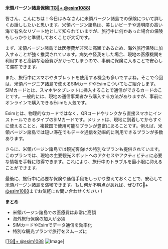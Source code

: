 **米領バージン諸島保険[[TG💪+ @esim1088](https://t.me/s/esim1088)]**

皆さん、こんにちは！今日はみなさんに米領バージン諸島での保険について詳しくお話ししたいと思います。米領バージン諸島は、美しいビーチや透明度の高い海で有名なリゾート地として知られていますが、旅行中に何かあった場合の保険もしっかりと準備しておくことが大切です。

まず、米領バージン諸島では医療費が非常に高額であるため、海外旅行保険に加入することが強く推奨されています。病気や怪我をした場合、現地の医療機関を利用すると高額な治療費がかかってしまうので、事前に保険に入ることで安心して滞在できます。

また、旅行中にスマホやタブレットを使用する機会も多いですよね。そこで今回は、米領バージニア諸島で使えるSIMカードやEsimについてもご紹介します。SIMカードとは、スマホやタブレットに挿入することで通信ができるカードのことです。一般的には、現地の通信事業者から購入する方法がありますが、事前にオンラインで購入できるEsimも人気です。

Esimとは、物理的なカードではなく、QRコードやリンクから直接スマホにインストールできるタイプのSIMカードです。メリットは、現地に到着してからすぐに使えることと、複数国で使用可能なプランが豊富にあることです。例えば、米領バージン諸島では短い滞在でもデータ通信を効率的に利用できるプランが多数あります。

さらに、米領バージン諸島では観光客向けの特別なプランも提供されています。このプランでは、現地の主要観光スポットへのアクセスやアクティビティに必要な情報を手軽に取得できます。これにより、旅行中のトラブルを最小限に抑えることができます。

最後に、旅行中に必要な保険や通信手段をしっかり整えておくことで、安心して米領バージン諸島を満喫できます。もし何か不明点があれば、ぜひ[TG💪+ @esim1088](https://t.me/s/esim1088)までお気軽にお問い合わせください！

**まとめ**
- 米領バージン諸島での医療費は非常に高額
- 海外旅行保険の加入が必須
- SIMカードやEsimでデータ通信を効率化
- 特別な観光プランで旅行をスムーズに

[[TG💪+ @esim1088](https://t.me/s/esim1088) ![Image](https://i.postimg.cc/Y0z9fWf4/image.png)]